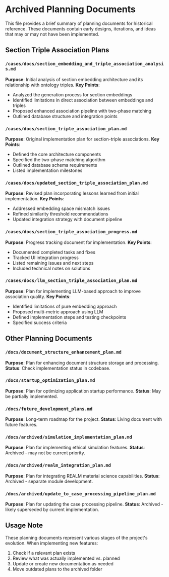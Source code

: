 # Archived Planning Documents

This file provides a brief summary of planning documents for historical reference. These documents contain early designs, iterations, and ideas that may or may not have been implemented.

## Section Triple Association Plans

### `/cases/docs/section_embedding_and_triple_association_analysis.md`
**Purpose**: Initial analysis of section embedding architecture and its relationship with ontology triples.
**Key Points**:
- Analyzed the generation process for section embeddings
- Identified limitations in direct association between embeddings and triples
- Proposed enhanced association pipeline with two-phase matching
- Outlined database structure and integration points

### `/cases/docs/section_triple_association_plan.md`
**Purpose**: Original implementation plan for section-triple associations.
**Key Points**:
- Defined the core architecture components
- Specified the two-phase matching algorithm
- Outlined database schema requirements
- Listed implementation milestones

### `/cases/docs/updated_section_triple_association_plan.md`
**Purpose**: Revised plan incorporating lessons learned from initial implementation.
**Key Points**:
- Addressed embedding space mismatch issues
- Refined similarity threshold recommendations
- Updated integration strategy with document pipeline

### `/cases/docs/section_triple_association_progress.md`
**Purpose**: Progress tracking document for implementation.
**Key Points**:
- Documented completed tasks and fixes
- Tracked UI integration progress
- Listed remaining issues and next steps
- Included technical notes on solutions

### `/cases/docs/llm_section_triple_association_plan.md`
**Purpose**: Plan for implementing LLM-based approach to improve association quality.
**Key Points**:
- Identified limitations of pure embedding approach
- Proposed multi-metric approach using LLM
- Defined implementation steps and testing checkpoints
- Specified success criteria

## Other Planning Documents

### `/docs/document_structure_enhancement_plan.md`
**Purpose**: Plan for enhancing document structure storage and processing.
**Status**: Check implementation status in codebase.

### `/docs/startup_optimization_plan.md`
**Purpose**: Plan for optimizing application startup performance.
**Status**: May be partially implemented.

### `/docs/future_development_plans.md`
**Purpose**: Long-term roadmap for the project.
**Status**: Living document with future features.

### `/docs/archived/simulation_implementation_plan.md`
**Purpose**: Plan for implementing ethical simulation features.
**Status**: Archived - may not be current priority.

### `/docs/archived/realm_integration_plan.md`
**Purpose**: Plan for integrating REALM material science capabilities.
**Status**: Archived - separate module development.

### `/docs/archived/update_to_case_processing_pipeline_plan.md`
**Purpose**: Plan for updating the case processing pipeline.
**Status**: Archived - likely superseded by current implementation.

## Usage Note

These planning documents represent various stages of the project's evolution. When implementing new features:
1. Check if a relevant plan exists
2. Review what was actually implemented vs. planned
3. Update or create new documentation as needed
4. Move outdated plans to the archived folder